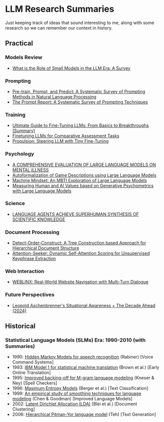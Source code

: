 # LLM Research Summaries

Just keeping track of ideas that sound interesting to me, along with some research so we can remember our context in history.

## Practical
### Models Review
- [What is the Role of Small Models in the LLM Era: A Survey](small-models_survey.md)

### Prompting
- [Pre-train, Prompt, and Predict: A Systematic Survey of Prompting Methods in Natural Language Processing](prompt-based-learning.md)
- [The Prompt Report: A Systematic Survey of Prompting Techniques](prompt-techniques_survey.md)

### Training
- [Ultimate Guide to Fine-Tuning LLMs: From Basics to Breakthroughs (Summary)](ultimate-guide-fine-tuning-llm_parthasarathy.md)
- [Finetuning LLMs for Comparative Assessment Tasks](Comparative-Assesment.md)
- [Propulsion: Steering LLM with Tiny Fine-Tuning](propultion-tiny-finetune.md)

### Psychology
- [A COMPREHENSIVE EVALUATION OF LARGE LANGUAGE MODELS ON MENTAL ILLNESS](mental-health-llm-survey.md)
- [Autoformalization of Game Descriptions using Large Language Models](autoformalize-game-descriptions.md)
- [Machine Mindset: An MBTI Exploration of Large Language Models](Machine-Mindset_MBTI.md)
- [Measuring Human and AI Values based on Generative Psychometrics with Large Language Models](measuring-values_human-ai.md)

### Science
- [LANGUAGE AGENTS ACHIEVE SUPERHUMAN SYNTHESIS OF SCIENTIFIC KNOWLEDGE](Language_Agents_Science.md)

### Document Processing
- [Detect-Order-Construct: A Tree Construction based Approach for Hierarchical Document Structure](detect-order-construct.md)
- [Attention-Seeker: Dynamic Self-Attention Scoring for Unsupervised Keyphrase Extraction](Attention-Seeker_Unsupervised-Keyphrase-Extraction.md)

### Web Interaction
- [WEBLINX: Real-World Website Navigation with Multi-Turn Dialogue](WEBLINX_Website-Navigation-Multi-Turn-Dialogue.md)

### Future Perspectives
- [Leopold Aschenbrenner's Situational Awareness + The Decade Ahead (2024)](situational-awareness_leopold-aschenbrenner.md)

## Historical
### Statistical Language Models (SLMs) Era: 1990-2010 (with Summaries)
- 1990: [Hidden Markov Models for speech recognition](history/SLM_Hidden-Markov-Models-for-Speech-Recognition.md) (Rabiner) [Voice Command Systems]    
- 1993: [IBM Model 1 for statistical machine translation](history/SLM_Mathematics-of-Statistical-Machine-Translation.md) (Brown et al.) [Early Online Translation]    
- 1995: [Improved backing-off for M-gram language modeling](history/SLM_IMPROVED-BACKING-OFF-FOR-M-GRAM-LANGUAGE-MODELING.md) (Kneser & Ney) [Spell Checkers]    
- 1996: [Maximum Entropy Models](history/SLM_Maximum-Entropy-Approach-NLP.md) (Berger et al.) [Text Classification]    
- 1999: [An empirical study of smoothing techniques for language modeling](history/SLM_empirical-study-of-smoothing-techniques-for-language-modeling.md) (Chen & Goodman) [Improved Language Models]    
- 2002: [Latent Dirichlet Allocation (LDA)](history/SLM_Latent-Dirichlet-Allocation.md) (Blei et al.) [Document Clustering]    
- 2006: [Hierarchical Pitman-Yor language model](history/SLM_A-Hierarchical-Bayesian-Language-Model-based-on-Pitman-Yor-Processes.md) (Teh) [Text Generation]
